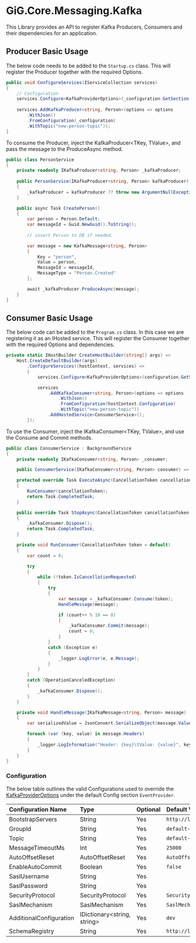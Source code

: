 ﻿# GiG.Core.Messaging.Kafka

This Library provides an API to register Kafka Producers, Consumers and their dependencies for an application.

## Producer Basic Usage

The below code needs to be added to the `Startup.cs` class. This will register the Producer together with the required Options.

```csharp
public void ConfigureServices(IServiceCollection services)
{
    // Configuration
    services.Configure<KafkaProviderOptions>(_configuration.GetSection(KafkaProviderOptions.DefaultSectionName));
    
    services.AddKafkaProducer<string, Person>(options => options
        .WithJson()
        .FromConfiguration(_configuration)
        .WithTopic("new-person-topic"));
}
```

To consume the Producer, inject the KafkaProducer<TKey, TValue>, and pass the message to the ProduceAsync method.

```csharp
public class PersonService
{
    private readonly IKafkaProducer<string, Person> _kafkaProducer;
    
    public PersonService(IKafkaProducer<string, Person> kafkaProducer)
    {
        _kafkaProducer = kafkaProducer ?? throw new ArgumentNullException(nameof(kafkaProducer));
    }

    public async Task CreatePerson()
    {
        var person = Person.Default;
        var messageId = Guid.NewGuid().ToString();
        
        // insert Person to DB if needed.

        var message = new KafkaMessage<string, Person>
        {
            Key = "person",
            Value = person,
            MessageId = messageId,
            MessageType = "Person.Created"
        };

        await _kafkaProducer.ProduceAsync(message);
    }
}
```

## Consumer Basic Usage

The below code can be added to the `Program.cs` class. In this case we are registering it as an IHosted service.
This will register the Consumer together with the required Options and dependencies.

```csharp
private static IHostBuilder CreateHostBuilder(string[] args) =>
    Host.CreateDefaultBuilder(args)
        .ConfigureServices((hostContext, services) =>
        {
            services.Configure<KafkaProviderOptions>(configuration.GetSection(KafkaProviderOptions.DefaultSectionName));

            services
                .AddKafkaConsumer<string, Person>(options => options
                    .WithJson()
                    .FromConfiguration(hostContext.Configuration)
                    .WithTopic("new-person-topic"))
                .AddHostedService<ConsumerService>();
        });
```

To use the Consumer, inject the IKafkaConsumer<TKey, TValue>, and use the Consume and Commit methods.

```csharp
public class ConsumerService : BackgroundService
{
    private readonly IKafkaConsumer<string, Person> _consumer;

    public ConsumerService(IKafkaConsumer<string, Person> consumer) => _consumer = consumer ?? throw new ArgumentNullException(nameof(consumer));

    protected override Task ExecuteAsync(CancellationToken cancellationToken)
    {
        RunConsumer(cancellationToken);
        return Task.CompletedTask;
    }

    public override Task StopAsync(CancellationToken cancellationToken)
    {
        _kafkaConsumer.Dispose();
        return Task.CompletedTask;
    }

    private void RunConsumer(CancellationToken token = default)
    {
        var count = 0;

        try
        {
            while (!token.IsCancellationRequested)
            {
                try
                {
                    var message = _kafkaConsumer.Consume(token);
                    HandleMessage(message);

                    if (count++ % 10 == 0)
                    {
                        _kafkaConsumer.Commit(message);
                        count = 0;
                    }
                }
                catch (Exception e)
                {
                    _logger.LogError(e, e.Message);
                }
            }
        }
        catch (OperationCanceledException)
        {
            _kafkaConsumer.Dispose();
        }
    }

    private void HandleMessage(IKafkaMessage<string, Person> message)
    {
        var serializedValue = JsonConvert.SerializeObject(message.Value);

        foreach (var (key, value) in message.Headers)
        {
            _logger.LogInformation("Header: {key}\tValue: {value}", key, value);
        }
    }
}
```

### Configuration

The below table outlines the valid Configurations used to override the [KafkaProviderOptions](../src/GiG.Core.Messaging.Kafka.Abstractions/KafkaProviderOptions.cs) under the default Config section `EventProvider`.

| Configuration Name      | Type                        | Optional | Default Value                |
|:------------------------|:----------------------------|:---------|:-----------------------------|
| BootstrapServers        | String                      | Yes      | `http://localhost:9092`      |
| GroupId                 | String                      | Yes      | `default-group`              |
| Topic                   | String                      | Yes      | `default-topic`              |
| MessageTimeoutMs        | Int                         | Yes      | `25000`                      |
| AutoOffsetReset         | AutoOffsetReset             | Yes      | `AutoOffsetReset.Latest`     |
| EnableAutoCommit        | Boolean                     | Yes      | `false`                      |
| SaslUsername            | String                      | Yes      |                              |
| SaslPassword            | String                      | Yes      |                              |
| SecurityProtocol        | SecurityProtocol            | Yes      | `SecurityProtocol.Plaintext` |
| SaslMechanism           | SaslMechanism               | Yes      | `SaslMechanism.Plain`        |
| AdditionalConfiguration | IDictionary<string, string> | Yes      | `dev`                        |
| SchemaRegistry          | String                      | Yes      | `http://localhost:8081`      |
